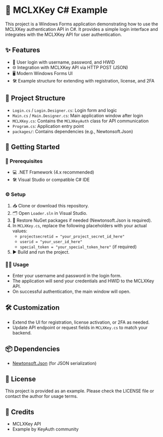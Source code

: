 # 🚀 MCLXKey C# Example

This project is a Windows Forms application demonstrating how to use the MCLXKey authentication API in C#. It provides a simple login interface and integrates with the MCLXKey API for user authentication.

## ✨ Features
- 🔐 User login with username, password, and HWID
- 🌐 Integration with MCLXKey API via HTTP POST (JSON)
- 🖥️ Modern Windows Forms UI
- 🛠️ Example structure for extending with registration, license, and 2FA

## 📁 Project Structure
- `Login.cs` / `Login.Designer.cs`: Login form and logic
- `Main.cs` / `Main.Designer.cs`: Main application window after login
- `MCLXKey.cs`: Contains the `MCLXKeyAuth` class for API communication
- `Program.cs`: Application entry point
- `packages/`: Contains dependencies (e.g., Newtonsoft.Json)

## 🏁 Getting Started

### 📝 Prerequisites
- 💻 .NET Framework (4.x recommended)
- 🛠️ Visual Studio or compatible C# IDE

### ⚙️ Setup
1. 📥 Clone or download this repository.
2. 🗂️ Open `Loader.sln` in Visual Studio.
3. 🔄 Restore NuGet packages if needed (Newtonsoft.Json is required).
4. In `MCLXKey.cs`, replace the following placeholders with your actual values:
   - `projectsecretid = "your_project_secret_id_here"`
   - `userid = "your_user_id_here"`
   - `special_token = "your_special_token_here"` (if required)
5. ▶️ Build and run the project.

### 🧑‍💻 Usage
- Enter your username and password in the login form.
- The application will send your credentials and HWID to the MCLXKey API.
- On successful authentication, the main window will open.

## 🛠️ Customization
- Extend the UI for registration, license activation, or 2FA as needed.
- Update API endpoint or request fields in `MCLXKey.cs` to match your backend.

## 📦 Dependencies
- [Newtonsoft.Json](https://www.newtonsoft.com/json) (for JSON serialization)

## 📄 License
This project is provided as an example. Please check the LICENSE file or contact the author for usage terms.

## 🙏 Credits
- MCLXKey API
- Example by KeyAuth community

